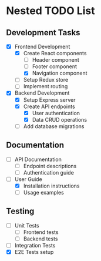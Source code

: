 # Nested TODO List

## Development Tasks

- [x] Frontend Development
  - [x] Create React components
    - [ ] Header component
    - [ ] Footer component
    - [x] Navigation component
  - [ ] Setup Redux store
  - [ ] Implement routing

- [x] Backend Development
  - [x] Setup Express server
  - [x] Create API endpoints
    - [x] User authentication
    - [x] Data CRUD operations
  - [ ] Add database migrations

## Documentation

- [ ] API Documentation
  - [ ] Endpoint descriptions
  - [ ] Authentication guide
- [ ] User Guide
  - [x] Installation instructions
  - [ ] Usage examples

## Testing

- [ ] Unit Tests
  - [ ] Frontend tests
  - [ ] Backend tests
- [ ] Integration Tests
- [x] E2E Tests setup
